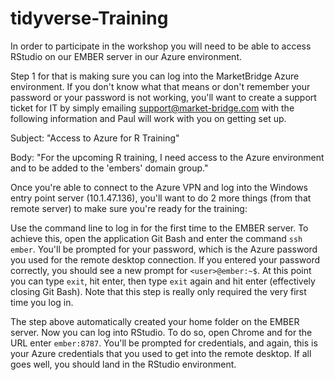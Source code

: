 # tidyverse-Training

In order to participate in the workshop you will need to be able to access RStudio on our EMBER server in our Azure environment.

Step 1 for that is making sure you can log into the MarketBridge Azure environment. If you don't know what that means or don't remember your password or your password is not working, you'll want to create a support ticket for IT by simply emailing support@market-bridge.com with the following information and Paul will work with you on getting set up.

Subject: "Access to Azure for R Training"

Body: "For the upcoming R training, I need access to the Azure environment and to be added to the 'embers' domain group."

Once you're able to connect to the Azure VPN and log into the Windows entry point server (10.1.47.136), you'll want to do 2 more things (from that remote server) to make sure you're ready for the training:

Use the command line to log in for the first time to the EMBER server. To achieve this, open the application Git Bash and enter the command `ssh ember`. You'll be prompted for your password, which is the Azure password you used for the remote desktop connection. If you entered your password correctly, you should see a new prompt for `<user>@ember:~$`. At this point you can type `exit`, hit enter, then type `exit` again and hit enter (effectively closing Git Bash). Note that this step is really only required the very first time you log in.

The step above automatically created your home folder on the EMBER server. Now you can log into RStudio. To do so, open Chrome and for the URL enter `ember:8787`. You'll be prompted for credentials, and again, this is your Azure credentials that you used to get into the remote desktop. If all goes well, you should land in the RStudio environment.
